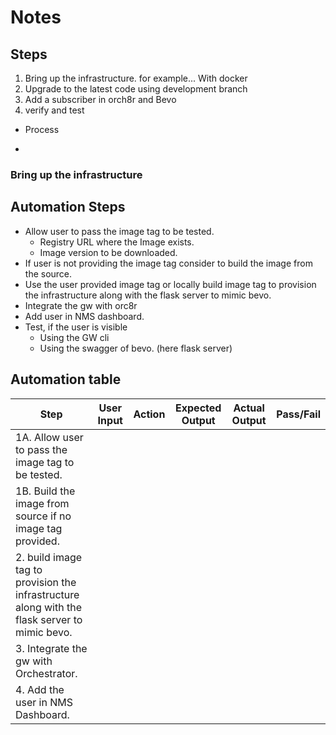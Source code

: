 # Notes

## Steps 
1. Bring up the infrastructure. for example... With  docker
2. Upgrade to the latest code using development branch
3. Add a subscriber in orch8r and Bevo
4. verify and test


- Process
+

### Bring up the infrastructure

## Automation Steps
- Allow user to pass the image tag to be tested. 
    - Registry URL where the Image exists.
    - Image version to be downloaded. 
- If user is not providing the image tag consider to build the image from the source. 
- Use the user provided image tag or locally build image tag to provision the infrastructure along with the flask server to mimic bevo. 
- Integrate the gw with orc8r 
- Add user in NMS dashboard. 
- Test, if the user is visible 
    - Using the GW cli
    - Using the swagger of bevo. (here flask server)

## Automation table
| Step | User Input | Action | Expected Output | Actual Output | Pass/Fail |
|------|------------|--------|------------------|---------------|-----------|
|1A. Allow user to pass the image tag to be tested. ||||||
|1B. Build the image from source if no image tag provided. ||||||
|2. build image tag to provision the infrastructure along with the flask server to mimic bevo. ||||||
|3. Integrate the gw with Orchestrator. ||||||
|4. Add the user in NMS Dashboard. ||||||
